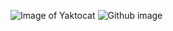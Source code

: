 ![Image of Yaktocat](https://octodex.github.com/images/yaktocat.png)
![Github image](https://github.com/hardikvasa/google-images-download/blob/master/images/flow-chart.png)
